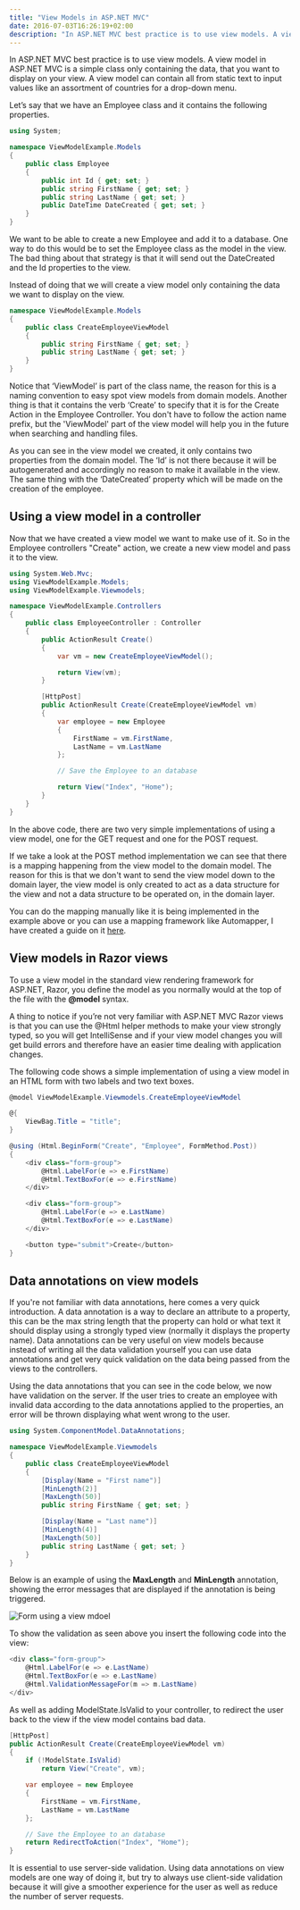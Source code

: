 ```yaml
---
title: "View Models in ASP.NET MVC"
date: 2016-07-03T16:26:19+02:00
description: "In ASP.NET MVC best practice is to use view models. A view model in ASP.NET MVC is a simple class only containing the data, that you want to display on your view. A view model can contain all from static text to input values like a assortment of countries for a drop-down menu."
---
```


In ASP.NET MVC best practice is to use view models. A view model in ASP.NET MVC is a simple class only containing the data, that you want to display on your view. A view model can contain all from static text to input values like an assortment of countries for a drop-down menu.

Let’s say that we have an Employee class and it contains the following properties.

```C#
using System;

namespace ViewModelExample.Models
{
    public class Employee
    {
        public int Id { get; set; }
        public string FirstName { get; set; }
        public string LastName { get; set; }
        public DateTime DateCreated { get; set; }
    }
}
```

We want to be able to create a new Employee and add it to a database. One way to do this would be to set the Employee class as the model in the view. The bad thing about that strategy is that it will send out the DateCreated and the Id properties to the view.

Instead of doing that we will create a view model only containing the data we want to display on the view.

```C#
namespace ViewModelExample.Models
{
    public class CreateEmployeeViewModel
    {
        public string FirstName { get; set; }
        public string LastName { get; set; }
    }
}
```

Notice that ‘ViewModel’ is part of the class name, the reason for this is a naming convention to easy spot view models from domain models. Another thing is that it contains the verb ‘Create’ to specify that it is for the Create Action in the Employee Controller. You don't have to follow the action name prefix, but the 'ViewModel' part of the view model will help you in the future when searching and handling files.

As you can see in the view model we created, it only contains two properties from the domain model. The ‘Id’ is not there because it will be autogenerated and accordingly no reason to make it available in the view. The same thing with the ‘DateCreated’ property which will be made on the creation of the employee.

## Using a view model in a controller

Now that we have created a view model we want to make use of it. So in the Employee controllers "Create" action, we create a new view model and pass it to the view.

```C#
using System.Web.Mvc;
using ViewModelExample.Models;
using ViewModelExample.Viewmodels;

namespace ViewModelExample.Controllers
{
    public class EmployeeController : Controller
    {
        public ActionResult Create()
        {
            var vm = new CreateEmployeeViewModel();

            return View(vm);
        }

        [HttpPost]
        public ActionResult Create(CreateEmployeeViewModel vm)
        {
            var employee = new Employee
            {
                FirstName = vm.FirstName,
                LastName = vm.LastName
            };

            // Save the Employee to an database

            return View("Index", "Home");
        }
    }
}
```

In the above code, there are two very simple implementations of using a view model, one for the GET request and one for the POST request.

If we take a look at the POST method implementation we can see that there is a mapping happening from the view model to the domain model. The reason for this is that we don't want to send the view model down to the domain layer, the view model is only created to act as a data structure for the view and not a data structure to be operated on, in the domain layer.

You can do the mapping manually like it is being implemented in the example above or you can use a mapping framework like Automapper, I have created a guide on it [here](/posts/automapper-the-basics).

## View models in Razor views

To use a view model in the standard view rendering framework for ASP.NET, Razor, you define the model as you normally would at the top of the file with the **@model** syntax.

A thing to notice if you’re not very familiar with ASP.NET MVC Razor views is that you can use the @Html helper methods to make your view strongly typed, so you will get IntelliSense and if your view model changes you will get build errors and therefore have an easier time dealing with application changes.

The following code shows a simple implementation of using a view model in an HTML form with two labels and two text boxes.

```C#
@model ViewModelExample.Viewmodels.CreateEmployeeViewModel

@{
    ViewBag.Title = "title";
}

@using (Html.BeginForm("Create", "Employee", FormMethod.Post))
{
    <div class="form-group">
        @Html.LabelFor(e => e.FirstName)
        @Html.TextBoxFor(e => e.FirstName)
    </div>

    <div class="form-group">
        @Html.LabelFor(e => e.LastName)
        @Html.TextBoxFor(e => e.LastName)
    </div>

    <button type="submit">Create</button>
}
```

## Data annotations on view models

If you're not familiar with data annotations, here comes a very quick introduction. A data annotation is a way to declare an attribute to a property, this can be the max string length that the property can hold or what text it should display using a strongly typed view (normally it displays the property name). Data annotations can be very useful on view models because instead of writing all the data validation yourself you can use data annotations and get very quick validation on the data being passed from the views to the controllers.

Using the data annotations that you can see in the code below, we now have validation on the server. If the user tries to create an employee with invalid data according to the data annotations applied to the properties, an error will be thrown displaying what went wrong to the user.

```C#
using System.ComponentModel.DataAnnotations;

namespace ViewModelExample.Viewmodels
{
    public class CreateEmployeeViewModel
    {
        [Display(Name = "First name")]
        [MinLength(2)]
        [MaxLength(50)]
        public string FirstName { get; set; }

        [Display(Name = "Last name")]
        [MinLength(4)]
        [MaxLength(50)]
        public string LastName { get; set; }
    }
}
```

Below is an example of using the **MaxLength** and **MinLength** annotation, showing the error messages that are displayed if the annotation is being triggered.

![Form using a view mdoel](/blogpost/e7538f85-7a84-4e7f-82e4-e6c990e32d9f.png)

To show the validation as seen above you insert the following code into the view:

```C#
<div class="form-group">
    @Html.LabelFor(e => e.LastName)
    @Html.TextBoxFor(e => e.LastName)
    @Html.ValidationMessageFor(m => m.LastName)
</div>
```

As well as adding ModelState.IsValid to your controller, to redirect the user back to the view if the view model contains bad data.

```C#
[HttpPost]
public ActionResult Create(CreateEmployeeViewModel vm)
{
    if (!ModelState.IsValid)
        return View("Create", vm);

    var employee = new Employee
    {
        FirstName = vm.FirstName,
        LastName = vm.LastName
    };

    // Save the Employee to an database
    return RedirectToAction("Index", "Home");
}
```

It is essential to use server-side validation. Using data annotations on view models are one way of doing it, but try to always use client-side validation because it will give a smoother experience for the user as well as reduce the number of server requests.

